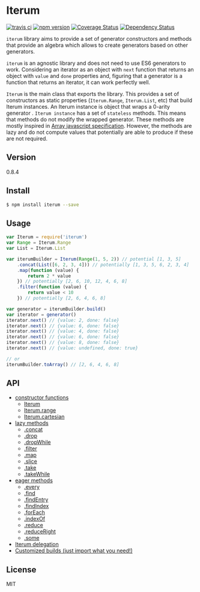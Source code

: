 # Iterum

[![travis ci][1]][2]
[![npm version][3]][4]
[![Coverage Status][5]][6]
[![Dependency Status][7]][8]

`iterum` library aims to provide a set of generator constructors and methods that provide an algebra which allows to create generators based on other generators. 

`iterum` is an agnostic library and does not need to use ES6 generators to work. Considering an iterator as an object with `next` function that returns an object with `value` and `done` properties and, figuring that a generator is a function that returns an iterator, it can work perfectly well.

`Iterum` is the main class that exports the library. This provides a set of constructors as static properties (`Iterum.Range`, `Iterum.List`, etc) that build Iterum instances. An Iterum instance is object that wraps a 0-arity generator . `Iterum instance` has a set of `stateless` methods. This means that methods do not modify the wrapped generator. These methods are mostly inspired in [Array javascript specification](https://developer.mozilla.org/en-US/docs/Web/JavaScript/Reference/Global_Objects/Array). However, the methods are lazy and do not compute values that potentially are able to produce if these are not required.

## Version
0.8.4

## Install

``` bash
$ npm install iterum --save
```

## Usage
``` javascript
var Iterum = require('iterum')
var Range = Iterum.Range
var List = Iterum.List

var iterumBuilder = Iterum(Range(1, 5, 2)) // potential [1, 3, 5]
    .concat(List([6, 2, 3, 4])) // potentially [1, 3, 5, 6, 2, 3, 4]
    .map(function (value) {
        return 2 * value
    }) // potentially [2, 6, 10, 12, 4, 6, 8]
    .filter(function (value) {
        return value < 10
    }) // potentially [2, 6, 4, 6, 8]

var generator = iterumBuilder.build()
var iterator = generator()
iterator.next() // {value: 2, done: false}
iterator.next() // {value: 6, done: false}
iterator.next() // {value: 4, done: false}
iterator.next() // {value: 6, done: false}
iterator.next() // {value: 8, done: false}
iterator.next() // {value: undefined, done: true}

// or
iterumBuilder.toArray() // [2, 6, 4, 6, 8]
```

## API
- [constructor functions](doc/API_constructor.md)
    - [Iterum](doc/API_constructor.md#iterum-generator-boundparams)
    - [Iterum.range](doc/API_constructor.md#range-start-end-increase--1)
    - [Iterum.cartesian](doc/API_constructor.md#cartesian-list-lists)
- [lazy methods](doc/API_transform_methods.md)
    - [.concat](doc/API_lazy_methods.md#concat-iterables)
    - [.drop](doc/API_lazy_methods.md#drop-n--1)
    - [.dropWhile](doc/API_lazy_methods.md#dropwhile-predicate-context--this)
    - [.filter](doc/API_lazy_methods.md#filter-predicate-context--this)
    - [.map](doc/API_lazy_methods.md#map-cb-context--this)
    - [.slice](doc/API_lazy_methods.md#slice-start--0-end--infinity)
    - [.take](doc/API_lazy_methods.md#take-n--1)
    - [.takeWhile](doc/API_lazy_methods.md#takewhile-predicate-context--this)
- [eager methods](doc/API_value_methods.md)
    - [.every](doc/API_eager_methods.md#every-predicate-context--this)
    - [.find](doc/API_eager_methods.md#find-predicate-context--this)
    - [.findEntry](doc/API_eager_methods.md#findentry-predicate-context--this)
    - [.findIndex](doc/API_eager_methods.md#findindex-predicate-context--this)
    - [.forEach](doc/API_eager_methods.md#foreach-cb-context)
    - [.indexOf](doc/API_eager_methods.md#indexof-value)
    - [.reduce](doc/API_eager_methods.md#reduce-cb-initialvalue)
    - [.reduceRight](doc/API_eager_methods.md#reduceright-cb-initialvalue)
    - [.some](doc/API_eager_methods.md#some-predicate-context--this)
- [Iterum delegation](doc/iterum_delegation.md)
- [Customized builds (just import what you need!)](doc/customized_builds.md)

## License
MIT


  [1]: https://travis-ci.org/xgbuils/iterum.svg?branch=master
  [2]: https://travis-ci.org/xgbuils/iterum
  [3]: https://badge.fury.io/js/iterum.svg
  [4]: https://badge.fury.io/js/iterum
  [5]: https://coveralls.io/repos/github/xgbuils/iterum/badge.svg?branch=master
  [6]: https://coveralls.io/github/xgbuils/iterum?branch=master
  [7]: https://david-dm.org/xgbuils/iterum.svg
  [8]: https://david-dm.org/xgbuils/iterum